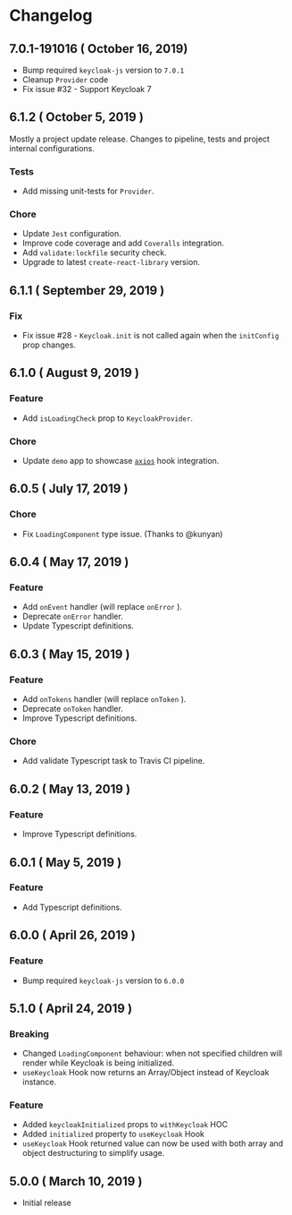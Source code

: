 # Changelog

## 7.0.1-191016 ( October 16, 2019)

* Bump required `keycloak-js` version to `7.0.1`
* Cleanup `Provider` code
* Fix issue #32 - Support Keycloak 7

## 6.1.2 ( October 5, 2019 )

Mostly a project update release.
Changes to pipeline, tests and project internal configurations.

### Tests

* Add missing unit-tests for `Provider`.

### Chore

* Update `Jest` configuration.
* Improve code coverage and add `Coveralls` integration.
* Add `validate:lockfile` security check.
* Upgrade to latest `create-react-library` version.

## 6.1.1 ( September 29, 2019 )

### Fix

* Fix issue #28 - `Keycloak.init` is not called again when the `initConfig` prop changes.

## 6.1.0 ( August 9, 2019 )

### Feature

* Add `isLoadingCheck` prop to `KeycloakProvider`.

### Chore

* Update `demo` app to showcase [`axios`](https://github.com/axios/axios) hook integration.

## 6.0.5 ( July 17, 2019 )

### Chore

* Fix `LoadingComponent` type issue. (Thanks to @kunyan)

## 6.0.4 ( May 17, 2019 )

### Feature

* Add `onEvent` handler (will replace `onError` ).
* Deprecate `onError` handler.
* Update Typescript definitions.

## 6.0.3 ( May 15, 2019 )

### Feature

* Add `onTokens` handler (will replace `onToken` ).
* Deprecate `onToken` handler.
* Improve Typescript definitions.

### Chore

* Add validate Typescript task to Travis CI pipeline.

## 6.0.2 ( May 13, 2019 )

### Feature

* Improve Typescript definitions.

## 6.0.1 ( May 5, 2019 )

### Feature

* Add Typescript definitions.

## 6.0.0 ( April 26, 2019 )

### Feature

* Bump required `keycloak-js` version to `6.0.0` 

## 5.1.0 ( April 24, 2019 )

### Breaking

* Changed `LoadingComponent` behaviour: when not specified children will render while Keycloak is being initialized.
* `useKeycloak` Hook now returns an Array/Object instead of Keycloak instance.

### Feature

* Added `keycloakInitialized` props to `withKeycloak` HOC
* Added `initialized` property to `useKeycloak` Hook
* `useKeycloak` Hook returned value can now be used with both array and object destructuring to simplify usage.

## 5.0.0 ( March 10, 2019 )

* Initial release

